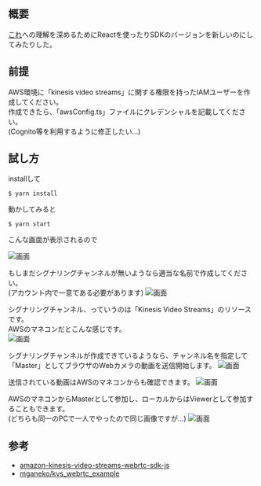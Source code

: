 ## 概要
[これ](https://github.com/awslabs/amazon-kinesis-video-streams-webrtc-sdk-js)への理解を深めるためにReactを使ったりSDKのバージョンを新しいのにしてみたりした。


## 前提
AWS環境に「kinesis video streams」に関する権限を持ったIAMユーザーを作成してください。  
作成できたら、「awsConfig.ts」ファイルにクレデンシャルを記載してください。  
(Cognito等を利用するように修正したい...)


## 試し方

installして

```
$ yarn install
```

動かしてみると

```
$ yarn start
```

こんな画面が表示されるので

![画面](https://user-images.githubusercontent.com/43127868/163390802-24caee03-f31b-4cfd-b17c-de49b7e2a264.png)

もしまだシグナリングチャンネルが無いようなら適当な名前で作成してください。  
(アカウント内で一意である必要があります)
![画面](https://user-images.githubusercontent.com/43127868/163390817-fd490a5e-3444-4765-89ea-5aa591b7581c.png)

シグナリングチャンネル、っていうのは「Kinesis Video Streams」のリソースです。  
AWSのマネコンだとこんな感じです。  
![画面](https://user-images.githubusercontent.com/43127868/163390841-3d3e4e4d-b3c8-456c-8bf6-f7655b1e3a99.png)

シグナリングチャンネルが作成できているようなら、チャンネル名を指定して「Master」としてブラウザのWebカメラの動画を送信開始します。
![画面](https://user-images.githubusercontent.com/43127868/163390857-93b8ad98-4638-4b8b-ba5b-ec7ddb4c87f4.png)

送信されている動画はAWSのマネコンからも確認できます。
![画面](https://user-images.githubusercontent.com/43127868/163390869-784c438c-4aac-4d28-a51c-65b38a2e1412.png)

AWSのマネコンからMasterとして参加し、ローカルからはViewerとして参加することもできます。  
(どちらも同一のPCで一人でやったので同じ画像ですが...)
![画面](https://user-images.githubusercontent.com/43127868/163390898-3a7fbaeb-c6c5-43aa-b618-d606538c5c1c.png)


## 参考

- [amazon-kinesis-video-streams-webrtc-sdk-js](https://github.com/awslabs/amazon-kinesis-video-streams-webrtc-sdk-js)
- [mganeko/kvs_webrtc_example](https://github.com/mganeko/kvs_webrtc_example)
